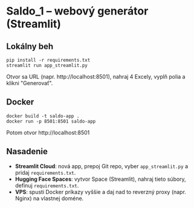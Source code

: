 
# Saldo_1 – webový generátor (Streamlit)

## Lokálny beh
```
pip install -r requirements.txt
streamlit run app_streamlit.py
```
Otvor sa URL (napr. http://localhost:8501), nahraj 4 Excely, vyplň polia a klikni "Generovať".

## Docker
```
docker build -t saldo-app .
docker run -p 8501:8501 saldo-app
```
Potom otvor http://localhost:8501

## Nasadenie
- **Streamlit Cloud**: nová app, prepoj Git repo, vyber `app_streamlit.py` a pridaj `requirements.txt`.
- **Hugging Face Spaces**: vytvor Space (Streamlit), nahraj tieto súbory, definuj `requirements.txt`.
- **VPS**: spusti Docker príkazy vyššie a daj nad to reverzný proxy (napr. Nginx) na vlastnej doméne.
